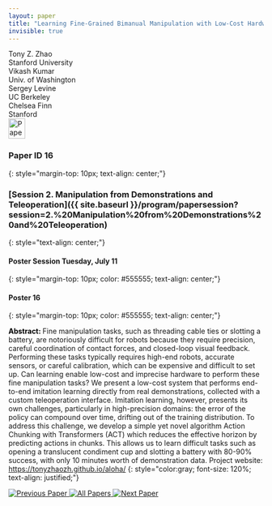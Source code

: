 ```yaml
---
layout: paper
title: "Learning Fine-Grained Bimanual Manipulation with Low-Cost Hardware"
invisible: true
---
```

<div class="paper-authors">
<div class="paper-author-box">
    <div class="paper-author-name">Tony Z. Zhao</div>
    <div class="paper-author-uni">Stanford University</div>
</div>
<div class="paper-author-box">
    <div class="paper-author-name">Vikash Kumar</div>
    <div class="paper-author-uni">Univ. of Washington</div>
</div>
<div class="paper-author-box">
    <div class="paper-author-name">Sergey Levine</div>
    <div class="paper-author-uni">UC Berkeley</div>
</div>
<div class="paper-author-box">
    <div class="paper-author-name">Chelsea Finn</div>
    <div class="paper-author-uni">Stanford</div>
</div>

</div><div class="paper-pdf">
<div> <a href="http://www.roboticsproceedings.org/rss19/p016.pdf"><img src="{{ site.baseurl }}/images/paper_link.png" alt="Paper Website" width = "33"  height = "40"/></a> </div>
</div>

### Paper ID 16
{: style="margin-top: 10px; text-align: center;"}

### [Session 2. Manipulation from Demonstrations and Teleoperation]({{ site.baseurl }}/program/papersession?session=2.%20Manipulation%20from%20Demonstrations%20and%20Teleoperation)
{: style="text-align: center;"}

#### Poster Session Tuesday, July 11
{: style="margin-top: 10px; color: #555555; text-align: center;"}

#### Poster 16
{: style="margin-top: 10px; color: #555555; text-align: center;"}

<b style="color: black;">Abstract: </b>Fine manipulation tasks, such as threading cable ties or slotting a battery, are notoriously difficult for robots because they require precision, careful coordination of contact forces, and closed-loop visual feedback. Performing these tasks typically requires high-end robots, accurate sensors, or careful calibration, which can be expensive and difficult to set up. Can learning enable low-cost and imprecise hardware to perform these fine manipulation tasks? We present a low-cost system that performs end-to-end imitation learning directly from real demonstrations, collected with a custom teleoperation interface. Imitation learning, however, presents its own challenges, particularly in high-precision domains: the error of the policy can compound over time, drifting out of the training distribution. To address this challenge, we develop a simple yet novel algorithm Action Chunking with Transformers (ACT) which reduces the effective horizon by predicting actions in chunks. This allows us to learn difficult tasks such as opening a translucent condiment cup and slotting a battery with 80-90% success, with only 10 minutes worth of demonstration data. Project website: https://tonyzhaozh.github.io/aloha/
{: style="color:gray; font-size: 120%; text-align: justified;"}


<div class="paper-menu">
<a href="{{ site.baseurl }}/program/papers/015/"> <img src="{{ site.baseurl }}/images/previous_paper_icon.png" alt="Previous Paper" title="Previous Paper"/> </a>
<a href="{{ site.baseurl }}/program/papers"><img src="{{ site.baseurl }}/images/overview_icon.png" alt="All Papers" title="All Papers"/> </a>
<a href="{{ site.baseurl }}/program/papers/017/"> <img src="{{ site.baseurl }}/images/next_paper_icon.png" alt="Next Paper" title="Next Paper"/> </a>

</div>
